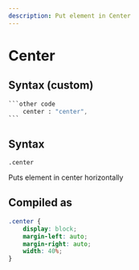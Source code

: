 ```yaml
---
description: Put element in Center
---
```


# Center

## Syntax (custom)

````sass
```other code
    center : "center",
```
````

## Syntax

`.center`

Puts element in center horizontally

## Compiled as

```scss
.center {
    display: block;
    margin-left: auto;
    margin-right: auto;
    width: 40%;
}
```
